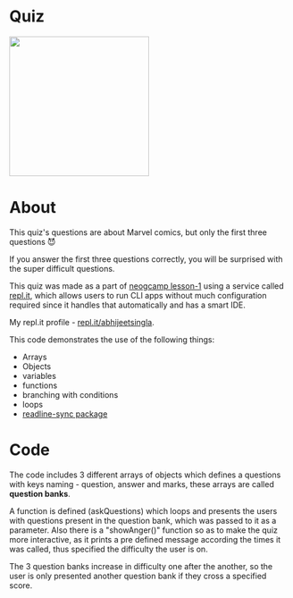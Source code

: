 # Quiz

[<img src = "https://repl.it/badge/github/abhijeetsingla/neogcamp-cli-project-2" alt text = "run on repl.it" width = "250" />](https://replit.com/@AbhijeetSingla/neogcamp-cli-project-2?embed=1&output=1#index.js)

# About

This quiz's questions are about Marvel comics, but only the first three questions 😈

If you answer the first three questions correctly, you will be surprised with the super difficult questions.

This quiz was made as a part of [neogcamp lesson-1](https://neog.camp/guide/lesson-one) using a service called [repl.it](https://repl.it), which allows users to run CLI apps without much configuration required since it handles that automatically and has a smart IDE.

My repl.it profile - [repl.it/abhijeetsingla](https://repl.it/abhijeetsingla).

This code demonstrates the use of the following things: 
- Arrays
- Objects
- variables
- functions
- branching with conditions
- loops
- [readline-sync package](https://www.npmjs.com/package/readline-sync)

# Code
The code includes 3 different arrays of objects which defines a questions with keys naming - question, answer and marks, these arrays are called **question banks**.

A function is defined (askQuestions) which loops and presents the users with questions present in the question bank, which was passed to it as a parameter. Also there is a "showAnger()" function so as to make the quiz more interactive, as it prints a pre defined message according the times it was called, thus specified the difficulty the user is on.

The 3 question banks increase in difficulty one after the another, so the user is only presented another question bank if they cross a specified score. 